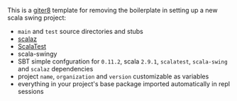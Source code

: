 This is a [giter8](https://github.com/n8han/giter8) template for removing
the boilerplate in setting up a new scala swing project:

* `main` and `test` source directories and stubs
* [scalaz](https://github.com/scalaz/scalaz)
* [ScalaTest](http://www.scalatest.org/)
* scala-swingy
* SBT simple confguration for `0.11.2`, scala `2.9.1`, `scalatest`, `scala-swing` and `scalaz` dependencies
* project `name`, `organization` and `version` customizable as variables
* everything in your project's base package imported automatically in repl sessions
